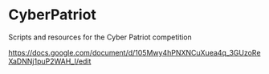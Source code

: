 # CyberPatriot
Scripts and resources for the Cyber Patriot competition

https://docs.google.com/document/d/105Mwy4hPNXNCuXuea4q_3GUzoReXaDNNj1puP2WAH_I/edit
